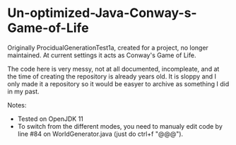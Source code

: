 # Un-optimized-Java-Conway-s-Game-of-Life
Originally ProcidualGenerationTest1a, created for a project, no longer maintained. At current settings it acts as Conway's Game of Life. 

The code here is very messy, not at all documented, incompleate, and at the time of creating the repository is already years old. It is sloppy and I only made it a repository so it would be easyer to archive as something I did in my past.

Notes:
  - Tested on OpenJDK 11
  - To switch from the different modes, you need to manualy edit code by line #84 on WorldGenerator.java (just do ctrl+f "@@@").
